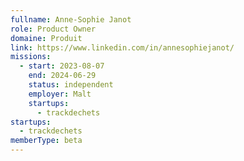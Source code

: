 ```yaml
---
fullname: Anne-Sophie Janot
role: Product Owner
domaine: Produit
link: https://www.linkedin.com/in/annesophiejanot/
missions:
  - start: 2023-08-07
    end: 2024-06-29
    status: independent
    employer: Malt
    startups:
      - trackdechets
startups:
  - trackdechets
memberType: beta
---
```

